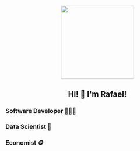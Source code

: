 <p align="center" width="300" border-radius="50%">
   <img align="center" width="200" src="https://avatars.githubusercontent.com/u/81884585?v=4" />
   <h2 align="center">Hi! 👋 I'm Rafael!</h2>
   <h3>Software Developer 👨🏻‍💻</h3>
   <h3>Data Scientist 🤖</h3>
   <h3>Economist 🪙</h3>
</p>

<!--
**rafa3127/rafa3127** is a ✨ _special_ ✨ repository because its `README.md` (this file) appears on your GitHub profile.

Here are some ideas to get you started:

- 🔭 I’m currently working on ...
- 🌱 I’m currently learning ...
- 👯 I’m looking to collaborate on ...
- 🤔 I’m looking for help with ...
- 💬 Ask me about ...
- 📫 How to reach me: ...
- 😄 Pronouns: ...
- ⚡ Fun fact: ...
-->
